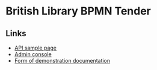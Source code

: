 # British Library BPMN Tender 

## Links

- [API sample page](/api/)
- [Admin console](/admin.html)
- [Form of demonstration documentation](/docs/Sample-Process.pdf)
